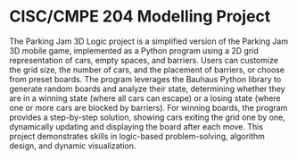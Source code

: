 # CISC/CMPE 204 Modelling Project

The Parking Jam 3D Logic project is a simplified version of the Parking Jam 3D mobile game, implemented as a Python program using a 2D grid representation of cars, empty spaces, and barriers. Users can customize the grid size, the number of cars, and the placement of barriers, or choose from preset boards. The program leverages the Bauhaus Python library to generate random boards and analyze their state, determining whether they are in a winning state (where all cars can escape) or a losing state (where one or more cars are blocked by barriers). For winning boards, the program provides a step-by-step solution, showing cars exiting the grid one by one, dynamically updating and displaying the board after each move. This project demonstrates skills in logic-based problem-solving, algorithm design, and dynamic visualization.
